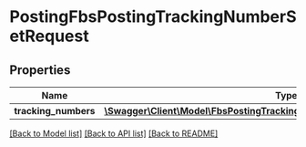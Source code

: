 # PostingFbsPostingTrackingNumberSetRequest

## Properties
Name | Type | Description | Notes
------------ | ------------- | ------------- | -------------
**tracking_numbers** | [**\Swagger\Client\Model\FbsPostingTrackingNumberSetRequestTrackingNumber[]**](FbsPostingTrackingNumberSetRequestTrackingNumber.md) |  | [optional] 

[[Back to Model list]](../README.md#documentation-for-models) [[Back to API list]](../README.md#documentation-for-api-endpoints) [[Back to README]](../README.md)


